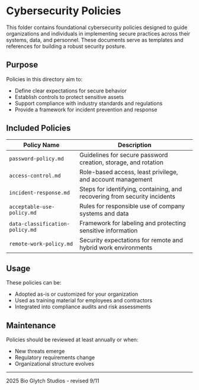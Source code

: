 #  Cybersecurity Policies

This folder contains foundational cybersecurity policies designed to guide organizations and individuals in implementing secure practices across their systems, data, and personnel. These documents serve as templates and references for building a robust security posture.

##  Purpose

Policies in this directory aim to:
- Define clear expectations for secure behavior
- Establish controls to protect sensitive assets
- Support compliance with industry standards and regulations
- Provide a framework for incident prevention and response

##  Included Policies

| Policy Name                  | Description |
|-----------------------------|-------------|
| `password-policy.md`        | Guidelines for secure password creation, storage, and rotation |
| `access-control.md`         | Role-based access, least privilege, and account management |
| `incident-response.md`      | Steps for identifying, containing, and recovering from security incidents |
| `acceptable-use-policy.md`  | Rules for responsible use of company systems and data |
| `data-classification-policy.md` | Framework for labeling and protecting sensitive information |
| `remote-work-policy.md`     | Security expectations for remote and hybrid work environments |

##  Usage

These policies can be:
- Adopted as-is or customized for your organization
- Used as training material for employees and contractors
- Integrated into compliance audits and risk assessments

##  Maintenance

Policies should be reviewed at least annually or when:
- New threats emerge
- Regulatory requirements change
- Organizational structure evolves

---

2025 Bio Glytch Studios - revised 9/11
